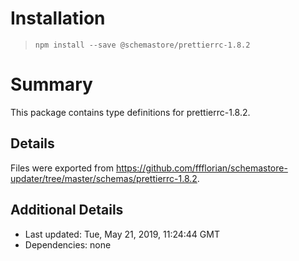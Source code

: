 # Installation
> `npm install --save @schemastore/prettierrc-1.8.2`

# Summary
This package contains type definitions for prettierrc-1.8.2.

## Details
Files were exported from https://github.com/ffflorian/schemastore-updater/tree/master/schemas/prettierrc-1.8.2.

## Additional Details
* Last updated: Tue, May 21, 2019, 11:24:44 GMT
* Dependencies: none
